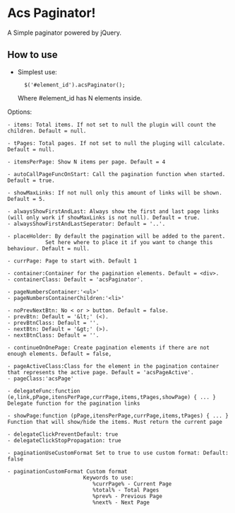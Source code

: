 

Acs Paginator!
==============

A Simple paginator powered by jQuery.

How to use
----------


- Simplest use:
    

		$('#element_id').acsPaginator();
	
	Where #element_id has N elements inside.
		

Options:

	- items: Total items. If not set to null the plugin will count the children. Default = null.
	
	- tPages: Total pages. If not set to null the pluging will calculate. Default = null.
	
	- itemsPerPage: Show N items per page. Default = 4
	
	- autoCallPageFuncOnStart: Call the pagination function when started. Default = true.		
	
	- showMaxLinks: If not null only this amount of links will be shown. Default = 5.
	
	- alwaysShowFirstAndLast: Always show the first and last page links (will only work if showMaxLinks is not null). Default = true.
	- alwaysShowFirstAndLastSeperator: Default = '..'.
		 		
	- placeHolder: By default the pagination will be added to the parent. 
				Set here where to place it if you want to change this behaviour. Default = null.
				
	- currPage: Page to start with. Default 1
				
	- container:Container for the pagination elements. Default = <div>.
	- containerClass: Default = 'acsPaginator'.	
	
	- pageNumbersContainer:'<ul>'
	- pageNumbersContainerChildren:'<li>'
	
	- noPrevNextBtn: No < or > button. Default = false.
	- prevBtn: Default = '&lt;' (<).
	- prevBtnClass: Default = ''.		
	- nextBtn: Default = '&gt;' (>).
	- nextBtnClass: Default = ''.
		
	- continueOnOnePage: Create pagination elements if there are not enough elements. Default = false,
		
	- pageActiveClass:Class for the element in the pagination container that represents the active page. Default = 'acsPageActive'.
	- pageClass:'acsPage' 
		
	- delegateFunc:function (e,link,pPage,itensPerPage,currPage,items,tPages,showPage) { ... } Delegate function for the pagination links

	- showPage:function (pPage,itensPerPage,currPage,items,tPages) { ... } Function that will show/hide the items. Must return the current page 
		
	- delegateClickPreventDefault: true
	- delegateClickStopPropagation: true		
	
	- paginationUseCustomFormat Set to true to use custom format: Default: false        
	
	- paginationCustomFormat Custom format 
							Keywords to use: 
							   %currPage% - Current Page 
							   %total% - Total Pages
							   %prev% - Previous Page
							   %next% - Next Page
	 